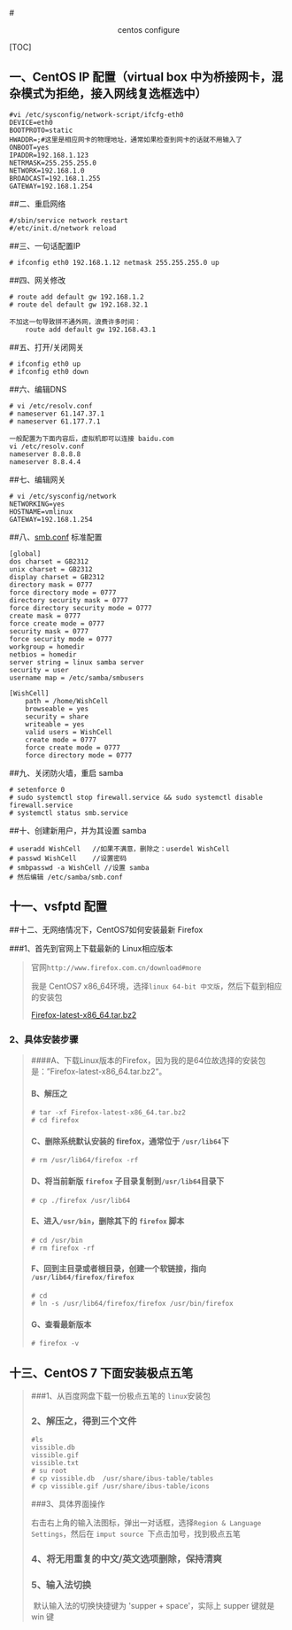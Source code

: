 #<center>centos configure</center>

<span id='jump'></span>

[TOC]

## 一、CentOS IP 配置（virtual box 中为桥接网卡，混杂模式为拒绝，接入网线复选框选中）

```shell
#vi /etc/sysconfig/network-script/ifcfg-eth0
DEVICE=eth0
BOOTPROTO=static
HWADDR=;#这里是相应网卡的物理地址，通常如果检查到网卡的话就不用输入了
ONBOOT=yes
IPADDR=192.168.1.123
NETRMASK=255.255.255.0
NETWORK=192.168.1.0
BROADCAST=192.168.1.255
GATEWAY=192.168.1.254
```

##二、重启网络

```shell
#/sbin/service network restart
#/etc/init.d/network reload
```

##三、一句话配置IP

```shell
# ifconfig eth0 192.168.1.12 netmask 255.255.255.0 up
```

##四、网关修改

```shell
# route add default gw 192.168.1.2
# route del default gw 192.168.32.1

不加这一句导致拼不通外网，浪费许多时间：
	route add default gw 192.168.43.1
```

##五、打开/关闭网关

```shell
# ifconfig eth0 up
# ifconfig eth0 down
```

##六、编辑DNS

```shell
# vi /etc/resolv.conf
# nameserver 61.147.37.1
# nameserver 61.177.7.1

一般配置为下面内容后，虚拟机即可以连接 baidu.com
vi /etc/resolv.conf 
nameserver 8.8.8.8
nameserver 8.8.4.4
```

##七、编辑网关

```shell
# vi /etc/sysconfig/network
NETWORKING=yes
HOSTNAME=vmlinux
GATEWAY=192.168.1.254
```

##八、[smb.conf](http://hateiron.coding.me/2017-12/smb.conf) 标准配置

```shell
[global]
dos charset = GB2312
unix charset = GB2312
display charset = GB2312
directory mask = 0777
force directory mode = 0777
directory security mask = 0777
force directory security mode = 0777
create mask = 0777
force create mode = 0777
security mask = 0777
force security mode = 0777
workgroup = homedir
netbios = homedir
server string = linux samba server
security = user
username map = /etc/samba/smbusers

[WishCell]
    path = /home/WishCell
    browseable = yes
    security = share
    writeable = yes
    valid users = WishCell
    create mode = 0777
    force create mode = 0777
    force directory mode = 0777
```

##九、关闭防火墙，重启 samba

```shell
# setenforce 0
# sudo systemctl stop firewall.service && sudo systemctl disable firewall.service
# systemctl status smb.service
```

##十、创建新用户，并为其设置 samba

```shell
# useradd WishCell   //如果不满意，删除之：userdel WishCell
# passwd WishCell    //设置密码
# smbpasswd -a WishCell //设置 samba
# 然后编辑 /etc/samba/smb.conf
```



## 十一、vsfptd 配置

##十二、无网络情况下，CentOS7如何安装最新 Firefox

###1、首先到官网上下载最新的 Linux相应版本

> 官网`http://www.firefox.com.cn/download#more`
>
> 我是 CentOS7 x86_64环境，选择`linux 64-bit 中文版`，然后下载到相应的安装包
>
> [Firefox-latest-x86_64.tar.bz2](http://download.csdn.net/download/u013752213/10241228)

### 2、具体安装步骤

>####A、下载Linux版本的Firefox，因为我的是64位故选择的安装包是：”Firefox-latest-x86_64.tar.bz2“。
>
>#### B、解压之
>
>```shell
># tar -xf Firefox-latest-x86_64.tar.bz2
># cd firefox
>```
>
>#### C、删除系统默认安装的 firefox，通常位于 `/usr/lib64`下
>
>```shell
># rm /usr/lib64/firefox -rf
>```
>
>#### D、将当前新版 `firefox` 子目录复制到`/usr/lib64`目录下
>
>```shell
># cp ./firefox /usr/lib64
>```
>
>#### E、进入`/usr/bin`，删除其下的 `firefox` 脚本
>
>```shell
># cd /usr/bin
># rm firefox -rf
>```
>
>#### F、回到主目录或者根目录，创建一个软链接，指向 `/usr/lib64/firefox/firefox`
>
>```shell
># cd 
># ln -s /usr/lib64/firefox/firefox /usr/bin/firefox
>```
>
>#### G、查看最新版本
>
>```shell
># firefox -v
>```
>
>

## 十三、CentOS 7 下面安装极点五笔

> ###1、从百度网盘下载一份极点五笔的 `linux`安装包
>
> ### 2、解压之，得到三个文件
>
> ```shell
> #ls
> vissible.db
> vissible.gif
> vissible.txt
> # su root
> # cp vissible.db  /usr/share/ibus-table/tables
> # cp vissible.gif /usr/share/ibus-table/icons
> ```
>
> ###3、具体界面操作
>
> 右击右上角的输入法图标，弹出一对话框，选择`Region & Language Settings`，然后在 `imput source `下点击加号，找到极点五笔
>
> ### 4、将无用重复的中文/英文选项删除，保持清爽
>
> ### 5、输入法切换
>
> ​    默认输入法的切换快捷键为 'supper + space'，实际上 supper 键就是  win 键



